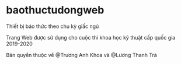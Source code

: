# baothuctudongweb
Thiết bị báo thức theo chu kỳ giấc ngủ

Trang Web được sử dụng cho cuộc thi khoa học kỹ thuật cấp quốc gia 2019-2020

Bản quyền thuộc về @Trương Anh Khoa và @Lương Thanh Trà
